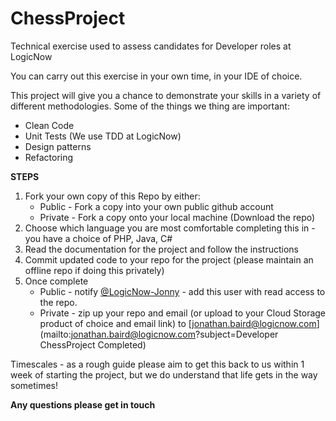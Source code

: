 # ChessProject

Technical exercise used to assess candidates for Developer roles at LogicNow

You can carry out this exercise in your own time, in your IDE of choice.

This project will give you a chance to demonstrate your skills in a variety of different methodologies.
Some of the things we thing are important:
* Clean Code
* Unit Tests (We use TDD at LogicNow)
* Design patterns
* Refactoring


__STEPS__  
1. Fork your own copy of this Repo by either:   
    * Public - Fork a copy into your own public github account   
    * Private - Fork a copy onto your local machine (Download the repo)   
2. Choose which language you are most comfortable completing this in - you have a choice of PHP, Java, C#  
3. Read the documentation for the project and follow the instructions  
4. Commit updated code to your repo for the project (please maintain an offline repo if doing this privately)  
5. Once complete  
    * Public - notify [@LogicNow-Jonny](https://github.com/LogicNow-Jonny) - add this user with read access to the repo.  
    * Private - zip up your repo and email (or upload to your Cloud Storage product of choice and email link) to [jonathan.baird@logicnow.com](mailto:jonathan.baird@logicnow.com?subject=Developer ChessProject Completed)


Timescales - as a rough guide please aim to get this back to us within 1 week of starting the project, but we do understand that life gets in the way sometimes!

__Any questions please get in touch__
